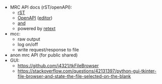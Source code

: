 * MRC API docs (rST/openAPI):
  * [rST](https://github.com/ezsystems/ezpublish-kernel/blob/master/doc/specifications/rest/REST-API-V2.rst#delete-subtree)
  * [OpenAPI](https://github.com/OAI/OpenAPI-Specification) ([editor](https://editor.swagger.io))
  * [and](https://swagger.io/docs/specification/about/)
  * powered by [retext](https://github.com/retext-project/retext)
* mcc:
  * raw output
  * log on/off
  * write request/response to file
* anon mrc API (for public shared)
* GUI:
  * https://github.com/j4321/tkFileBrowser
  * https://stackoverflow.com/questions/42131397/python-gui-tkinter-file-browser-and-state-the-file-selected-on-the-blank
